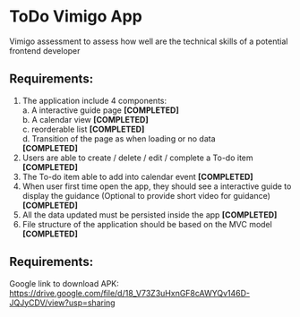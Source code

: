 # ToDo Vimigo App

Vimigo assessment to assess how well are the technical skills of a potential frontend
developer

## Requirements:

1. The application include 4 components:<br />
    a. A interactive guide page ****[COMPLETED]****<br />
    b. A calendar view ****[COMPLETED]****<br />
    c. reorderable list ****[COMPLETED]****<br />
    d. Transition of the page as when loading or no data<br /> ****[COMPLETED]****
2. Users are able to create / delete / edit / complete a To-do item ****[COMPLETED]****
3. The To-do item able to add into calendar event ****[COMPLETED]****
4. When user first time open the app, they should see a interactive guide to display the guidance (Optional to provide short video for guidance) ****[COMPLETED]****
5. All the data updated must be persisted inside the app ****[COMPLETED]****
6. File structure of the application should be based on the MVC model ****[COMPLETED]****

## Requirements:
Google link to download APK:<br />
https://drive.google.com/file/d/18_V73Z3uHxnGF8cAWYQv146D-JQJyCDV/view?usp=sharing
